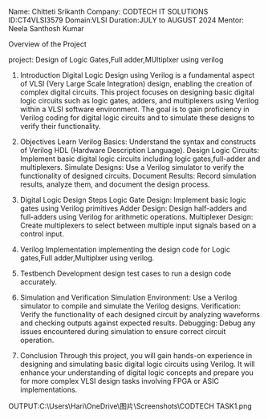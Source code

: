 Name: Chitteti Srikanth
Company: CODTECH IT SOLUTIONS
ID:CT4VLSI3579
Domain:VLSI
Duration:JULY to AUGUST 2024
Mentor: Neela Santhosh Kumar 

Overview of the Project

project: Design of Logic Gates,Full adder,MUltiplxer using verilog
1. Introduction
Digital Logic Design using Verilog is a fundamental aspect of VLSI (Very Large Scale Integration) design, enabling the creation of complex digital circuits. This project focuses on designing basic digital logic circuits such as logic gates, adders, and multiplexers using Verilog within a VLSI software environment. The goal is to gain proficiency in Verilog coding for digital logic circuits and to simulate these designs to verify their functionality.

2. Objectives
Learn Verilog Basics: Understand the syntax and constructs of Verilog HDL (Hardware Description Language).
Design Logic Circuits: Implement basic digital logic circuits including logic gates,full-adder and multiplexers.
Simulate Designs: Use a Verilog simulator to verify the functionality of designed circuits.
Document Results: Record simulation results, analyze them, and document the design process.

3. Digital Logic Design Steps
Logic Gate Design: Implement basic logic gates using Verilog primitives 
Adder Design: Design half-adders and full-adders using Verilog for arithmetic operations.
Multiplexer Design: Create multiplexers to select between multiple input signals based on a control input.

4. Verilog Implementation
 implementing the design code for Logic gates,Full adder,Multiplxer using verilog.
5. Testbench Development
 design test cases to run a design code accurately.
6. Simulation and Verification
Simulation Environment: Use a Verilog simulator  to compile and simulate the Verilog designs.
Verification: Verify the functionality of each designed circuit by analyzing waveforms and checking outputs against expected results.
Debugging: Debug any issues encountered during simulation to ensure correct circuit operation.
7. Conclusion
Through this project, you will gain hands-on experience in designing and simulating basic digital logic circuits using Verilog. It will enhance your understanding of digital logic concepts and prepare you for more complex VLSI design tasks involving FPGA or ASIC implementations.

OUTPUT:C:\Users\Hari\OneDrive\图片\Screenshots\CODTECH TASK1.png
